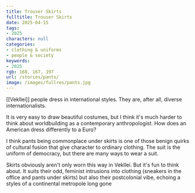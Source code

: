 ```yaml
---
title: Trouser Skirts
fulltitle: Trouser Skirts
date: 2025-04-15
tags:
- 2025
characters: null
categories:
- clothing & uniforms
- people & society
keywords:
- 2025
rgb: 168, 167, 197
url: /stories/pants/
image: /images/fullres/pants.jpg
---
```


[[Vekllei]] people dress in international styles. They are, after all, diverse internationalists.

It is very easy to draw beautiful costumes, but I think it's much harder to think about worldbuilding as a contemporary anthropologist. How does an American dress differently to a Euro?

I think pants being commonplace under skirts is one of those benign quirks of cultural fusion that give character to ordinary clothing. The suit is the uniform of democracy, but there are many ways to wear a suit.

Skirts obviously aren't only worn this way in Vekllei. But it's fun to think about. It suits their odd, feminist intrusions into clothing (sneakers in the office and pants under skirts) but also their postcolonial vibe, echoing a styles of a continental metropole long gone